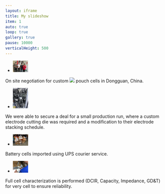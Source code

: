```yaml
---
layout: iframe
title: My slideshow
item: 1
auto: true
loop: true
gallery: true
pause: 10000
verticalHeight: 500
---
```


* <img width="10%" height="10%" src="my-pics1/photo4.jpg">
On site negotiation for custom <img width="auto" height="auto" src="https://render.githubusercontent.com/render/math?math=LiCoO_%7B2%7D">
pouch cells in Dongguan, China.
* <img width="10%" height="10%" src="my-pics1/photo14.jpg">
We were able to secure a deal for a small production run,
where a custom electrode cutting die was required and a modification to their electrode stacking schedule.
* <img width="10%" height="10%" src="my-pics1/photo15.jpg">
Battery cells imported using UPS courier service.
* <img width="10%" height="10%" src="my-pics1/photo16.jpg">
Full cell characterization is performed (DCIR, Capacity, Impedance, GD&T) for very cell to ensure reliability.
